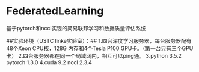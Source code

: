 # FederatedLearning

基于pytorch和nccl实现的简易联邦学习和数据质量评估系统
  
 ##实验环境（USTC linke实验室）：##
 1.四台深度学习服务器，每台服务器配有48个Xeon CPU核，128G 内存和4个Tesla P100 GPU卡。（第一台只有三个GPU卡）
 2.四台服务器都在同一个局域网内，相互可以ping通。
 3.python 3.5.2 pytorch 1.3.0 
 4.cuda 9.2     nccl 2.3.4
 
  
